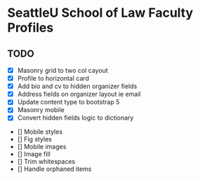 # SeattleU School of Law Faculty Profiles

## TODO

- [x] Masonry grid to two col cayout
- [x] Profile to horizontal card
- [x] Add bio and cv to hidden organizer fields
- [x] Address fields on organizer layout ie email
- [x] Update content type to bootstrap 5
- [x] Masonry mobile
- [x] Convert hidden fields logic to dictionary
- [] Mobile styles
- [] Fig styles
- [] Mobile images
- [] Image fill
- [] Trim whitespaces
- [] Handle orphaned items

